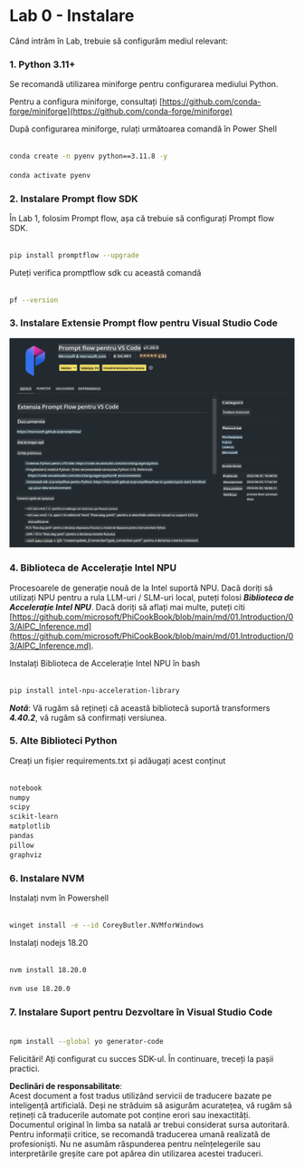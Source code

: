 # **Lab 0 - Instalare**

Când intrăm în Lab, trebuie să configurăm mediul relevant:


### **1. Python 3.11+**

Se recomandă utilizarea miniforge pentru configurarea mediului Python.

Pentru a configura miniforge, consultați [https://github.com/conda-forge/miniforge](https://github.com/conda-forge/miniforge)

După configurarea miniforge, rulați următoarea comandă în Power Shell

```bash

conda create -n pyenv python==3.11.8 -y

conda activate pyenv

```


### **2. Instalare Prompt flow SDK**

În Lab 1, folosim Prompt flow, așa că trebuie să configurați Prompt flow SDK.

```bash

pip install promptflow --upgrade

```

Puteți verifica promptflow sdk cu această comandă


```bash

pf --version

```

### **3. Instalare Extensie Prompt flow pentru Visual Studio Code**

![pf](../../../../../../../../../translated_images/pf_ext.fa065f22e1ee3e67157662d8be5241f346ddd83744045e3406d92b570e8d8b36.ro.png)


### **4. Biblioteca de Accelerație Intel NPU**

Procesoarele de generație nouă de la Intel suportă NPU. Dacă doriți să utilizați NPU pentru a rula LLM-uri / SLM-uri local, puteți folosi ***Biblioteca de Accelerație Intel NPU***. Dacă doriți să aflați mai multe, puteți citi [https://github.com/microsoft/PhiCookBook/blob/main/md/01.Introduction/03/AIPC_Inference.md](https://github.com/microsoft/PhiCookBook/blob/main/md/01.Introduction/03/AIPC_Inference.md).

Instalați Biblioteca de Accelerație Intel NPU în bash


```bash

pip install intel-npu-acceleration-library

```

***Notă***: Vă rugăm să rețineți că această bibliotecă suportă transformers ***4.40.2***, vă rugăm să confirmați versiunea.


### **5. Alte Biblioteci Python**

Creați un fișier requirements.txt și adăugați acest conținut

```txt

notebook
numpy 
scipy 
scikit-learn 
matplotlib 
pandas 
pillow 
graphviz

```


### **6. Instalare NVM**

Instalați nvm în Powershell 


```bash

winget install -e --id CoreyButler.NVMforWindows

```

Instalați nodejs 18.20


```bash

nvm install 18.20.0

nvm use 18.20.0

```

### **7. Instalare Suport pentru Dezvoltare în Visual Studio Code**


```bash

npm install --global yo generator-code

```

Felicitări! Ați configurat cu succes SDK-ul. În continuare, treceți la pașii practici.

**Declinări de responsabilitate**:  
Acest document a fost tradus utilizând servicii de traducere bazate pe inteligență artificială. Deși ne străduim să asigurăm acuratețea, vă rugăm să rețineți că traducerile automate pot conține erori sau inexactități. Documentul original în limba sa natală ar trebui considerat sursa autoritară. Pentru informații critice, se recomandă traducerea umană realizată de profesioniști. Nu ne asumăm răspunderea pentru neînțelegerile sau interpretările greșite care pot apărea din utilizarea acestei traduceri.